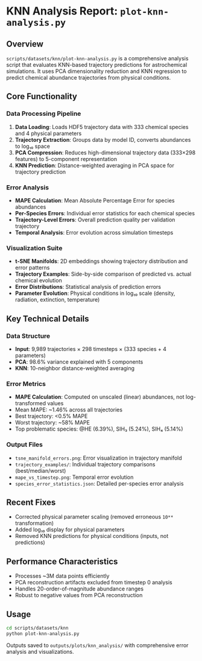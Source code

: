 # KNN Analysis Report: `plot-knn-analysis.py`

## Overview
`scripts/datasets/knn/plot-knn-analysis.py` is a comprehensive analysis script that evaluates KNN-based trajectory predictions for astrochemical simulations. It uses PCA dimensionality reduction and KNN regression to predict chemical abundance trajectories from physical conditions.

## Core Functionality

### Data Processing Pipeline
1. **Data Loading**: Loads HDF5 trajectory data with 333 chemical species and 4 physical parameters
2. **Trajectory Extraction**: Groups data by model ID, converts abundances to log₁₀ space
3. **PCA Compression**: Reduces high-dimensional trajectory data (333×298 features) to 5-component representation
4. **KNN Prediction**: Distance-weighted averaging in PCA space for trajectory prediction

### Error Analysis
- **MAPE Calculation**: Mean Absolute Percentage Error for species abundances
- **Per-Species Errors**: Individual error statistics for each chemical species
- **Trajectory-Level Errors**: Overall prediction quality per validation trajectory
- **Temporal Analysis**: Error evolution across simulation timesteps

### Visualization Suite
- **t-SNE Manifolds**: 2D embeddings showing trajectory distribution and error patterns
- **Trajectory Examples**: Side-by-side comparison of predicted vs. actual chemical evolution
- **Error Distributions**: Statistical analysis of prediction errors
- **Parameter Evolution**: Physical conditions in log₁₀ scale (density, radiation, extinction, temperature)

## Key Technical Details

### Data Structure
- **Input**: 9,989 trajectories × 298 timesteps × (333 species + 4 parameters)
- **PCA**: 98.6% variance explained with 5 components
- **KNN**: 10-neighbor distance-weighted averaging

### Error Metrics
- **MAPE Calculation**: Computed on unscaled (linear) abundances, not log-transformed values
- Mean MAPE: ~1.46% across all trajectories
- Best trajectory: <0.5% MAPE
- Worst trajectory: ~58% MAPE
- Top problematic species: @HE (6.39%), SIH₃ (5.24%), SIH₄ (5.14%)

### Output Files
- `tsne_manifold_errors.png`: Error visualization in trajectory manifold
- `trajectory_examples/`: Individual trajectory comparisons (best/median/worst)
- `mape_vs_timestep.png`: Temporal error evolution
- `species_error_statistics.json`: Detailed per-species error analysis

## Recent Fixes
- Corrected physical parameter scaling (removed erroneous `10**` transformation)
- Added log₁₀ display for physical parameters
- Removed KNN predictions for physical conditions (inputs, not predictions)

## Performance Characteristics
- Processes ~3M data points efficiently
- PCA reconstruction artifacts excluded from timestep 0 analysis
- Handles 20-order-of-magnitude abundance ranges
- Robust to negative values from PCA reconstruction

## Usage
```bash
cd scripts/datasets/knn
python plot-knn-analysis.py
```

Outputs saved to `outputs/plots/knn_analysis/` with comprehensive error analysis and visualizations.
